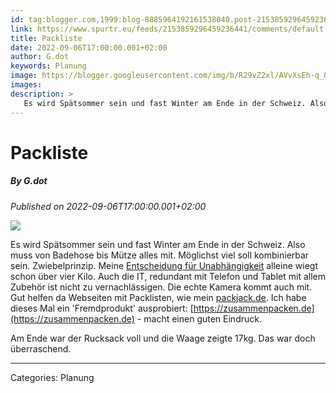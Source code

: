 ```yaml
---
id: tag:blogger.com,1999:blog-8885964192161538040.post-2153859296459236441
link: https://www.spurtr.eu/feeds/2153859296459236441/comments/default
title: Packliste
date: 2022-09-06T17:00:00.001+02:00
author: G.dot
keywords: Planung
image: https://blogger.googleusercontent.com/img/b/R29vZ2xl/AVvXsEh-q_0C1YzPzoDp8j2qt05k9esl-KrsIJakc2kmPL2_QfJXioutQtGxqlrlfci0Yeka-vZoImLXDpZ3o2sw9JeOwjtOpkCwSioEDRrk09axkzaeLvSX0E40z0ydYuwh66ncdVlSgN7IxdM/s72-w640-h574-c/1662476429617141-0.png
images: 
description: >
   Es wird Spätsommer sein und fast Winter am Ende in der Schweiz. Also muss von Badehose bis Mütze alles mit. Möglichst viel soll kombinierbar sein. Zwiebelprinzip. Meine Entscheidung für Unabhängigkeit alleine wiegt schon über vier Kilo. Auch die IT, redundant
---
```

# Packliste
##### By G.dot
_Published on 2022-09-06T17:00:00.001+02:00_

[![](https://blogger.googleusercontent.com/img/b/R29vZ2xl/AVvXsEh-q_0C1YzPzoDp8j2qt05k9esl-KrsIJakc2kmPL2_QfJXioutQtGxqlrlfci0Yeka-vZoImLXDpZ3o2sw9JeOwjtOpkCwSioEDRrk09axkzaeLvSX0E40z0ydYuwh66ncdVlSgN7IxdM/w640-h574/1662476429617141-0.png)](https://blogger.googleusercontent.com/img/b/R29vZ2xl/AVvXsEh-q_0C1YzPzoDp8j2qt05k9esl-KrsIJakc2kmPL2_QfJXioutQtGxqlrlfci0Yeka-vZoImLXDpZ3o2sw9JeOwjtOpkCwSioEDRrk09axkzaeLvSX0E40z0ydYuwh66ncdVlSgN7IxdM/s1600/1662476429617141-0.png)

  

Es wird Spätsommer sein und fast Winter am Ende in der Schweiz. Also muss von Badehose bis Mütze alles mit. Möglichst viel soll kombinierbar sein. Zwiebelprinzip. Meine [Entscheidung für Unabhängigkeit](https://www.spurtr.eu/2022/08/die-vorbereitungen-laufen.html) alleine wiegt schon über vier Kilo. Auch die IT, redundant mit Telefon und Tablet mit allem Zubehör ist nicht zu vernachlässigen. Die echte Kamera kommt auch mit. Gut helfen da Webseiten mit Packlisten, wie mein [packjack.de](http://packjack.de). Ich habe dieses Mal ein 'Fremdprodukt' ausprobiert: [https://zusammenpacken.de](https://zusammenpacken.de) - macht einen guten Eindruck.

Am Ende war der Rucksack voll und die Waage zeigte 17kg. Das war doch überraschend.

---
Categories: Planung